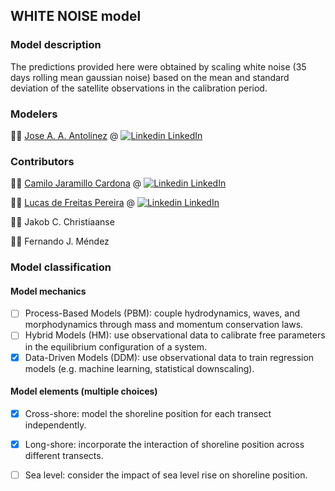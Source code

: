 ## WHITE NOISE model
### Model description
The predictions provided here were obtained by scaling white noise (35 days rolling mean gaussian noise) based on the mean and standard deviation of the satellite observations in the calibration period.

### Modelers
:man_technologist: [Jose A. A. Antolinez](https://www.tudelft.nl/staff/j.a.a.antolinez/) @ [![Linkedin](https://i.sstatic.net/gVE0j.png) LinkedIn](https://www.linkedin.com/in/jaaantolinez/)
### Contributors
:man_technologist: [Camilo Jaramillo Cardona](https://ihcantabria.com/directorio-personal/camilo-jaramillo/) @ [![Linkedin](https://i.sstatic.net/gVE0j.png) LinkedIn](https://www.linkedin.com/in/camilo-jaramillo-cardona-05b64789/)

:man_technologist: [Lucas de Freitas Pereira](https://ihcantabria.com/directorio-personal/lucas-de-freitas-pereira/) @ [![Linkedin](https://i.sstatic.net/gVE0j.png) LinkedIn](https://www.linkedin.com/in/lucas-de-freitas-pereira-a64a0879/)

:man_technologist: Jakob C. Christiaanse

:man_technologist: Fernando J. Méndez


### Model classification
#### Model mechanics
- [ ] Process-Based Models (PBM): couple hydrodynamics, waves, and morphodynamics through mass and momentum conservation laws.
- [ ] Hybrid Models (HM): use observational data to calibrate free parameters in the equilibrium configuration of a system.
- [x] Data-Driven Models (DDM): use observational data to train regression models (e.g. machine learning, statistical downscaling).
#### Model elements (multiple choices)
- [x] Cross-shore: model the shoreline position for each transect independently.
- [x] Long-shore: incorporate the interaction of shoreline position across different transects.
- [ ] Sea level: consider the impact of sea level rise on shoreline position.


